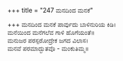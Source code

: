 +++
title = "247 ಮನದಿಂದ ಮನಕೆ"

+++
ಮನದಿಂದ ಮನಕೆ ಪಾರ್ವುದು ಬಾಳಿನುರಿಯ ಕಿಡಿ।  
ಮನೆಯಿಂದ ಮನೆಗಲೆವ ಗಾಳಿ ಹೊಗೆಯಂತೆ॥  
ಮನುಜರ ಪರಸ್ಪರೋದ್ರೇಕ ಜಗದ ವಿಲಾಸ।  
ಮನವೆ ಪರಮಾದ್ಭುತವೊ - ಮಂಕುತಿಮ್ಮ॥  
